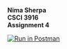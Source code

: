 **Nima Sherpa \
CSCI 3916\
Assignment 4**

[![Run in Postman](https://run.pstmn.io/button.svg)](https://app.getpostman.com/run-collection/94734fc5d0d341e30c1f?action=collection%2Fimport)
